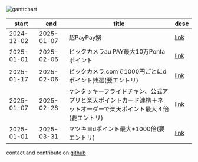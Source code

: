 
![ganttchart](https://usop4.github.io/pokanpo/ganttchart.png)

|start     |end       |title|desc|
|----------|----------|-----|----|
|2024-12-02|2025-01-07|超PayPay祭|[link](https://paypay.ne.jp/event/paypay-matsuri202412/)|
|2025-01-01|2025-02-06|ビックカメラau PAY最大10万Pontaポイント|[link](https://media.aupay.wallet.auone.jp/lp/campaign/202501_biccamera/)|
|2025-01-17|2025-02-06|ビックカメラ.comで1000円ごとにdポイント抽選(要エントリ)|[link](https://service.smt.docomo.ne.jp/keitai_payment/campaign/dpay_biccamera-com_250117_6020/)|
|2025-01-07|2025-02-28|ケンタッキーフライドチキン、公式アプリと楽天ポイントカード連携＋ネットオーダーで楽天ポイント最大４倍(要エントリ)|[link](https://pointcard.rakuten.co.jp/campaign/kfc/20250107/)|
|2025-01-01|2025-03-31|マツキヨdポイント最大+1000倍(要エントリ)|[link](https://dpoint.docomo.ne.jp/cp_7/matsukiyo_250101_5979/index.html)|

contact and contribute on [github](https://github.com/usop4/pokanpo)
